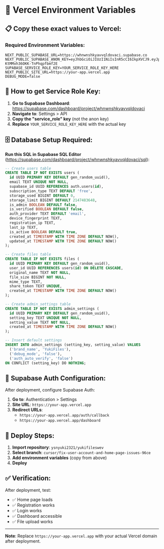 # 🔧 Vercel Environment Variables

## 📋 Copy these exact values to Vercel:

### Required Environment Variables:

```env
NEXT_PUBLIC_SUPABASE_URL=https://whnwnshkyavvqldovaci.supabase.co
NEXT_PUBLIC_SUPABASE_ANON_KEY=eyJhbGciOiJIUzI1NiIsInR5cCI6IkpXVCJ9.eyJpc3MiOiJzdXBhYmFzZSIsInJlZiI6Indobnduc2hreWF2dnFsZG92YWNpIiwicm9sZSI6ImFub24iLCJpYXQiOjE3NTU2MTY1MzMsImV4cCI6MjA3MTE5MjUzM30.p7q4AmPcHfdKIY8vZ0-KtMMxh36OKK-TnPhqpfbmf2E
SUPABASE_SERVICE_ROLE_KEY=YOUR_SERVICE_ROLE_KEY_HERE
NEXT_PUBLIC_SITE_URL=https://your-app.vercel.app
DEBUG_MODE=false
```

## 🔑 How to get Service Role Key:

1. **Go to Supabase Dashboard**: https://supabase.com/dashboard/project/whnwnshkyavvqldovaci
2. **Navigate to**: Settings > API
3. **Copy the "service_role" key** (not the anon key)
4. **Replace** `YOUR_SERVICE_ROLE_KEY_HERE` with the actual key

## 🗄️ Database Setup Required:

**Run this SQL in Supabase SQL Editor** (https://supabase.com/dashboard/project/whnwnshkyavvqldovaci/sql):

```sql
-- Create users table
CREATE TABLE IF NOT EXISTS users (
  id UUID PRIMARY KEY DEFAULT gen_random_uuid(),
  email TEXT UNIQUE NOT NULL,
  supabase_id UUID REFERENCES auth.users(id),
  subscription_type TEXT DEFAULT 'free',
  storage_used BIGINT DEFAULT 0,
  storage_limit BIGINT DEFAULT 2147483648,
  is_admin BOOLEAN DEFAULT false,
  is_verified BOOLEAN DEFAULT false,
  auth_provider TEXT DEFAULT 'email',
  device_fingerprint TEXT,
  registration_ip TEXT,
  last_ip TEXT,
  is_active BOOLEAN DEFAULT true,
  created_at TIMESTAMP WITH TIME ZONE DEFAULT NOW(),
  updated_at TIMESTAMP WITH TIME ZONE DEFAULT NOW()
);

-- Create files table
CREATE TABLE IF NOT EXISTS files (
  id UUID PRIMARY KEY DEFAULT gen_random_uuid(),
  user_id UUID REFERENCES users(id) ON DELETE CASCADE,
  original_name TEXT NOT NULL,
  file_size BIGINT NOT NULL,
  mime_type TEXT,
  share_token TEXT UNIQUE,
  created_at TIMESTAMP WITH TIME ZONE DEFAULT NOW()
);

-- Create admin_settings table
CREATE TABLE IF NOT EXISTS admin_settings (
  id UUID PRIMARY KEY DEFAULT gen_random_uuid(),
  setting_key TEXT UNIQUE NOT NULL,
  setting_value TEXT NOT NULL,
  created_at TIMESTAMP WITH TIME ZONE DEFAULT NOW()
);

-- Insert default settings
INSERT INTO admin_settings (setting_key, setting_value) VALUES 
  ('brand_name', 'YukiFiles'),
  ('debug_mode', 'false'),
  ('auth_auto_verify', 'false')
ON CONFLICT (setting_key) DO NOTHING;
```

## 🔗 Supabase Auth Configuration:

After deployment, configure Supabase Auth:

1. **Go to**: Authentication > Settings
2. **Site URL**: `https://your-app.vercel.app`
3. **Redirect URLs**:
   - `https://your-app.vercel.app/auth/callback`
   - `https://your-app.vercel.app/dashboard`

## 🚀 Deploy Steps:

1. **Import repository**: `ysnyuki2321/yukifileswev`
2. **Select branch**: `cursor/fix-user-account-and-home-page-issues-96ce`
3. **Add environment variables** (copy from above)
4. **Deploy**

## ✅ Verification:

After deployment, test:
- ✅ Home page loads
- ✅ Registration works
- ✅ Login works
- ✅ Dashboard accessible
- ✅ File upload works

---

**Note**: Replace `https://your-app.vercel.app` with your actual Vercel domain after deployment.
